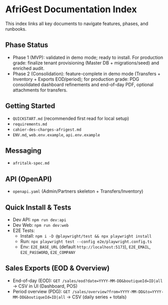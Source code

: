 # AfriGest Documentation Index

This index links all key documents to navigate features, phases, and runbooks.

## Phase Status
- Phase 1 (MVP): validated in demo mode; ready to install. For production grade: finalize tenant provisioning (Master DB + migrations/seed) and enriched audit.
- Phase 2 (Consolidation): feature-complete in demo mode (Transfers + Inventory + Exports EOD/period); for production grade: PDG consolidated dashboard refinements and end-of-day PDF, optional attachments for transfers.

## Getting Started
- `QUICKSTART.md` (recommended first read for local setup)
- `requirements.md`
- `cahier-des-charges-afrigest.md`
- `ENV.md`, `web.env.example`, `api.env.example`

## Messaging
- `afritalk-spec.md`

## API (OpenAPI)
- `openapi.yaml` (Admin/Partners skeleton + Transfers/Inventory)

## Quick Install & Tests
- Dev API: `npm run dev:api`
- Dev Web: `npm run dev:web`
- E2E Tests:
  - Install: `npm i -D @playwright/test && npx playwright install`
  - Run: `npx playwright test --config e2e/playwright.config.ts`
  - Env: `E2E_BASE_URL` (default `http://localhost:5173`), `E2E_EMAIL`, `E2E_PASSWORD`, `E2E_COMPANY`

## Sales Exports (EOD & Overview)
- End-of-day (EOD): `GET /sales/eod?date=YYYY-MM-DD&boutiqueId=ID|all` → CSV in UI (Dashboard, POS)
- Period overview (PDG): `GET /sales/overview?from=YYYY-MM-DD&to=YYYY-MM-DD&boutiqueId=ID|all` → CSV (daily series + totals)

